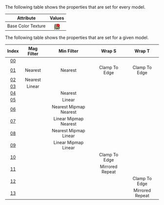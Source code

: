 The following table shows the properties that are set for every model.  

Attribute | **Values**
:---: | :---:
Base Color Texture | <img src="./lambert2_baseColor.png" height="18" align="middle">
 
The following table shows the properties that are set for a given model.  

Index | Mag Filter | Min Filter | Wrap S | Wrap T
:---: | :---: | :---: | :---: | :---:
[00](./Texture_Sampler_0.gltf) |   |   |   |  
[01](./Texture_Sampler_1.gltf) | Nearest | Nearest | Clamp To Edge | Clamp To Edge
[02](./Texture_Sampler_2.gltf) | Nearest |   |   |  
[03](./Texture_Sampler_3.gltf) | Linear |   |   |  
[04](./Texture_Sampler_4.gltf) |   | Nearest |   |  
[05](./Texture_Sampler_5.gltf) |   | Linear |   |  
[06](./Texture_Sampler_6.gltf) |   | Nearest Mipmap Nearest |   |  
[07](./Texture_Sampler_7.gltf) |   | Linear Mipmap Nearest |   |  
[08](./Texture_Sampler_8.gltf) |   | Nearest Mipmap Linear |   |  
[09](./Texture_Sampler_9.gltf) |   | Linear Mipmap Linear |   |  
[10](./Texture_Sampler_10.gltf) |   |   | Clamp To Edge |  
[11](./Texture_Sampler_11.gltf) |   |   | Mirrored Repeat |  
[12](./Texture_Sampler_12.gltf) |   |   |   | Clamp To Edge
[13](./Texture_Sampler_13.gltf) |   |   |   | Mirrored Repeat
